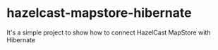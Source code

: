 # hazelcast-mapstore-hibernate
It's a simple project to show how to connect HazelCast MapStore with Hibernate
